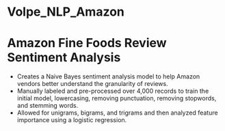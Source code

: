 # Volpe_NLP_Amazon

# Amazon Fine Foods Review Sentiment Analysis
* Creates a Naive Bayes sentiment analysis model to help Amazon vendors better understand the granularity of reviews. 
* Manually labeled and pre-processed over 4,000 records to train the initial model, lowercasing, removing punctuation, removing stopwords, and stemming words. 
* Allowed for unigrams, bigrams, and trigrams and then analyzed feature importance using a logistic regression.
